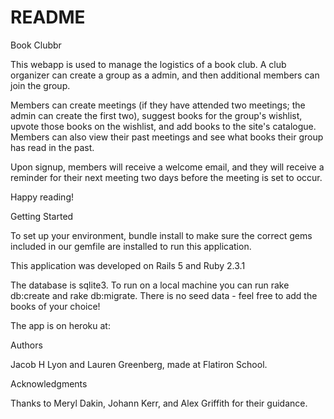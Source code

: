 # README

Book Clubbr

This webapp is used to manage the logistics of a book club.  A club organizer can create a group as a admin, and then additional members can join the group.  

Members can create meetings (if they have attended two meetings; the admin can create the first two), suggest books for the group's wishlist, upvote those books on the wishlist, and add books to the site's catalogue. Members can also view their past meetings and see what books their group has read in the past.

Upon signup, members will receive a welcome email, and they will receive a reminder for their next meeting two days before the meeting is set to occur.

Happy reading! 


Getting Started

To set up your environment, bundle install to make sure the correct gems included in our gemfile are installed to run this application.

This application was developed on Rails 5 and Ruby 2.3.1

The database is sqlite3. To run on a local machine you can run rake db:create and rake db:migrate.
There is no seed data - feel free to add the books of your choice!

The app is on heroku at:



Authors

Jacob H Lyon and Lauren Greenberg, made at Flatiron School.



Acknowledgments

Thanks to Meryl Dakin, Johann Kerr, and Alex Griffith for their guidance.